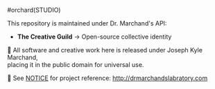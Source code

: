 #orchard(STUDIO)

This repository is maintained under Dr. Marchand's API:
- **The Creative Guild** → Open-source collective identity

🔑 All software and creative work here is released under Joseph Kyle Marchand,  
placing it in the public domain for universal use.

📜 See [NOTICE](NOTICE) for project reference: http://drmarchandslabratory.com
